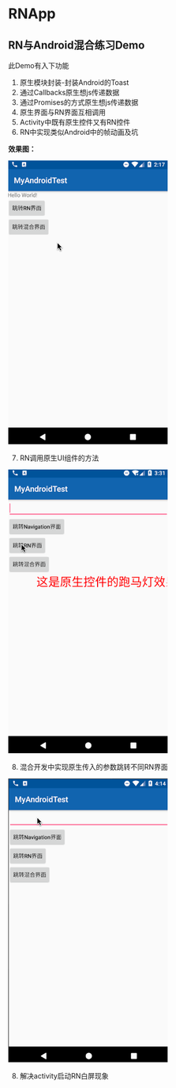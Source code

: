 # RNApp

## RN与Android混合练习Demo

此Demo有入下功能

1. 原生模块封装-封装Android的Toast
2. 通过Callbacks原生想js传递数据
3. 通过Promises的方式原生想js传递数据
4. 原生界面与RN界面互相调用
5. Activity中既有原生控件又有RN控件
6. RN中实现类似Android中的帧动画及坑

**效果图：**

![app.gif](./img/app.gif)

7. RN调用原生UI组件的方法

![7.gif](./img/7.gif)

8. 混合开发中实现原生传入的参数跳转不同RN界面

![app.gif](./img/navigation-reset.gif)

8. 解决activity启动RN白屏现象
